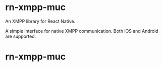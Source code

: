 # rn-xmpp-muc

An XMPP library for React Native.

A simple interface for native XMPP communication. Both iOS and Android are supported.

# rn-xmpp-muc
